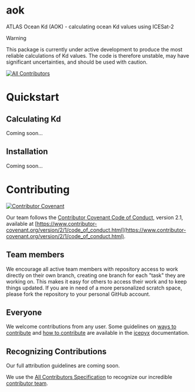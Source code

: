 # aok
ATLAS Ocean Kd (AOK) - calculating ocean Kd values using ICESat-2

> [!WARNING]
> This package is currently under active development to produce the most reliable calculations of Kd values.
> The code is therefore unstable, may have significant uncertainties, and should be used with caution.

[![All Contributors](https://img.shields.io/github/all-contributors/icesat2py/aok?color=ee8449&style=flat-square)](#contributors)

# Quickstart

## Calculating Kd
Coming soon...

## Installation
Coming soon...

# Contributing

[![Contributor Covenant](https://img.shields.io/badge/Contributor%20Covenant-2.1-4baaaa.svg)](code_of_conduct.md) 

Our team follows the [Contributor Covenant Code of Conduct](https://www.contributor-covenant.org), version 2.1, available at
[https://www.contributor-covenant.org/version/2/1/code_of_conduct.html](https://www.contributor-covenant.org/version/2/1/code_of_conduct.html).

## Team members

We encourage all active team members with repository access to work directly on their own branch, creating one branch for each "task" they are working on.
This makes it easy for others to access their work and to keep things updated.
If you are in need of a more personalized scratch space, please fork the repository to your personal GitHub account.

## Everyone

We welcome contributions from any user.
Some guidelines on [ways to contribute](https://icepyx.readthedocs.io/en/latest/contributing/contribution_guidelines.html) and [how to contribute](https://icepyx.readthedocs.io/en/latest/contributing/how_to_contribute.html) are available in the [icepyx](https://icepyx.readthedocs.io/en/latest/index.html) documentation.

## Recognizing Contributions
Our full attribution guidelines are coming soon.

We use the [All Contributors Specification](https://allcontributors.org/docs/en/specification)
to recognize our incredible [contributor team](CONTRIBUTORS.md).

